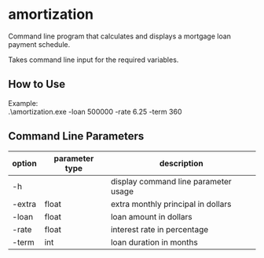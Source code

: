 # amortization

Command line program that calculates and displays a mortgage loan payment schedule.

Takes command line input for the required variables.

## How to Use

Example:  
.\amortization.exe -loan 500000 -rate 6.25 -term 360

## Command Line Parameters
| option | parameter type | description                            |
| ------ | -------------- | -----------                            |
| -h     |                | display command line parameter usage   |
| -extra | float          | extra monthly principal in dollars     |
| -loan  | float          | loan amount in dollars                 |
| -rate  | float          | interest rate in percentage            |
| -term  | int            | loan duration in months                |

